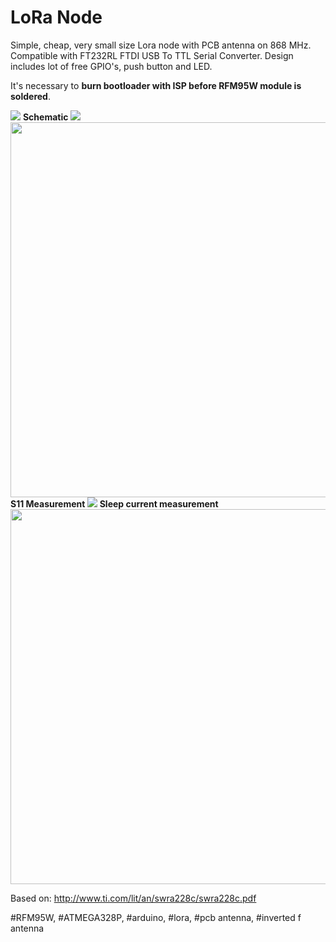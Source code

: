 # LoRa Node

Simple, cheap, very small size Lora node with PCB antenna on 868 MHz. Compatible with FT232RL FTDI USB To TTL Serial Converter. Design includes lot of free GPIO's, push button and LED.

It's necessary to <b>burn bootloader with ISP before RFM95W module is soldered</b>.

<img src="https://github.com/cernohorsky/LoRa-Node/blob/master/pictures/LoRaNode-View.jpg" />
<b>Schematic</b>
<img src="https://github.com/cernohorsky/LoRa-Node/blob/master/pictures/LoRaNode-Schematic.jpg" />
<img src="https://github.com/cernohorsky/LoRa-Node/blob/master/pictures/LoRaNode-Final.jpeg" height="600" />
<b> S11 Measurement </b>
<img src="https://github.com/cernohorsky/LoRa-Node/blob/master/pictures/LoRaNode-S11.jpg" />
<b> Sleep current measurement </b>
<img src="https://github.com/cernohorsky/LoRa-Node/blob/master/pictures/LoRaNode-SleepCurrent.jpg" height="600" />

Based on: http://www.ti.com/lit/an/swra228c/swra228c.pdf

#RFM95W, #ATMEGA328P, #arduino, #lora, #pcb antenna, #inverted f antenna 
